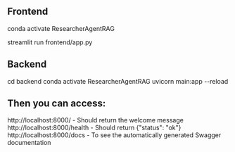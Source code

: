 ## Frontend

conda activate ResearcherAgentRAG

streamlit run frontend/app.py



## Backend

cd backend
conda activate ResearcherAgentRAG
uvicorn main:app --reload


## Then you can access:
http://localhost:8000/ - Should return the welcome message
http://localhost:8000/health - Should return {"status": "ok"}
http://localhost:8000/docs - To see the automatically generated Swagger documentation